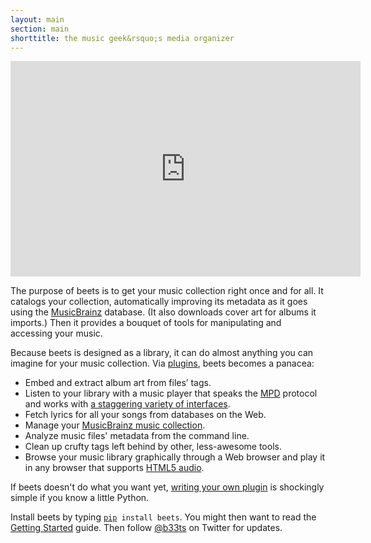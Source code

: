 ```yaml
---
layout: main
section: main
shorttitle: the music geek&rsquo;s media organizer
---
```

<div class="embed"><iframe width="560" height="345" src="http://www.youtube.com/embed/ZaqJmjM23D0" frameborder="0" webkitAllowFullScreen mozallowfullscreen allowFullScreen></iframe></div>

The purpose of beets is to get your music collection right once and for all. It
catalogs your collection, automatically improving its metadata as it goes using
the [MusicBrainz][] database. (It also downloads cover art for albums it
imports.) Then it provides a bouquet of tools for manipulating and accessing
your music.

[MusicBrainz]: http://musicbrainz.org/

Because beets is designed as a library, it can do almost anything you can
imagine for your music collection. Via [plugins][], beets becomes a panacea:

[plugins]: http://readthedocs.org/docs/beets/-/plugins/

* Embed and extract album art from files&rsquo; tags.
* Listen to your library with a music player that speaks the [MPD][]
  protocol and works with [a staggering variety of
  interfaces][MPD clients].
* Fetch lyrics for all your songs from databases on the Web.
* Manage your [MusicBrainz music collection][coll].
* Analyze music files' metadata from the command line.
* Clean up crufty tags left behind by other, less-awesome tools.
* Browse your music library graphically through a Web browser and play it in
  any browser that supports [HTML5 audio][].

[HTML5 audio]: http://www.w3.org/TR/html-markup/audio.html
[coll]: http://musicbrainz.org/show/collection/
[MPD]: http://mpd.wikia.com/
[MPD clients]: http://mpd.wikia.com/wiki/Clients

If beets doesn't do what you want yet, [writing your own plugin][writing] is
shockingly simple if you know a little Python.

[writing]: http://readthedocs.org/docs/beets/-/plugins/#writing-plugins
    
<p class="teaser">Install beets by typing
<code><a href="http://pip.openplans.org/">pip</a> install beets</code>.
You might then want to read the
<a href="http://readthedocs.org/docs/beets/-/guides/main.html">Getting
Started</a> guide. Then follow
<a href="http://twitter.com/b33ts">@b33ts</a>
on Twitter for updates.</p>
